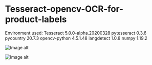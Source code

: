 # Tesseract-opencv-OCR-for-product-labels
Environment used: 
Tesseract           5.0.0-alpha.20200328
pytesseract         0.3.6
pycountry           20.7.3
opencv-python       4.5.1.48
langdetect          1.0.8
numpy               1.19.2


![Image alt](https://github.com/a1xg/Tesseract-opencv-OCR-for-product-labels/blob/1a890c0a7a59aced0baadf4c1c029fb061a33b12/readme_images/preprocessing.png)

![Image alt](https://github.com/a1xg/Tesseract-opencv-OCR-for-product-labels/blob/f0ec47a84e0baebccff35c12dc67d1a6e2e41d21/readme_images/OCR.png)
